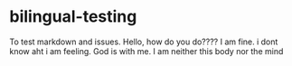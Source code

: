 # bilingual-testing
To test markdown and issues.
Hello, how do you do????
I am fine.
i dont know aht i am feeling.
God is with me.
I am neither this body nor the mind
